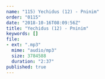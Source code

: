 ```yaml
---
name: "115) Yechidus (12) - Pninim"
order: "0115"
date: "2018-10-16T08:09:56Z"
title: "Yechidus (12) - Pninim"
keywords: []
file:
- ext: ".mp3"
  mime: "audio/mp3"
  size: 3784588
  duration: "2:37"
published: true
---
```

